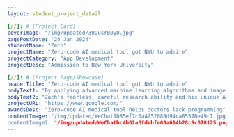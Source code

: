 ```yaml
---
layout: student_project_detail

[//]: # (Project Card)
coverImage: "/img/updated/3UOusrB0yU.jpg"
pagePostDate: "24 Jan 2024"
studentName: "Zech"
projectName: "Zero-code AI medical tool got NYU to admire"
projectCategory: "App Development"
projectDesc: "Admission to New York University"

[//]: # (Project Page/Showcase)
headerTitle: "Zero-code AI medical tool got NYU to admire"
bodyText1: "By applying advanced machine learning algorithms and image analysis techniques, Zach has created an intuitive, easy-to-use platform for doctors to efficiently process medical data, allowing doctors to easily analyze medical records, images, and lab results."
bodyText2: "Zach's fearless, careful research ability and his unique AI medical project venture have not only gained recognition in the medical field but also won the admission qualification of New York University!"
projectURL: "https://www.google.com/"
awardsDesc: "Zero-code AI medical tool helps doctors lack programming"
contentImage: "/img/updated/WeChat1b85ef7c0a4f52088d94ca85570e49c7.jpg
contentImage2: "/img/updated/WeChatbc4b02a8fdebfe63a614b28c9c878125.png"
---
```

